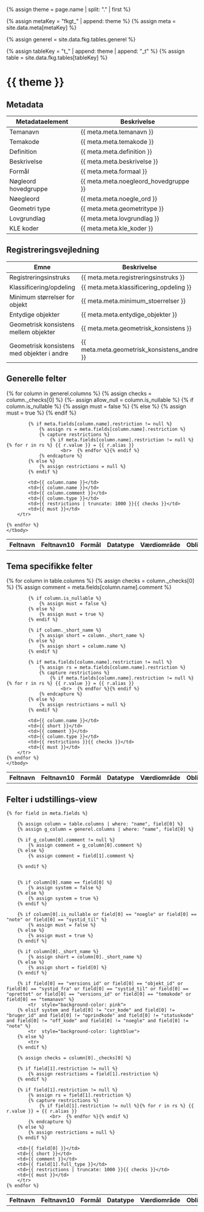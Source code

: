 ---
---

{% assign theme = page.name | split: "." | first %}

<!-- Build your "meta" key dynamically -->
{% assign metaKey = "fkgt_" | append: theme %}
{% assign meta = site.data.meta[metaKey] %}

<!-- "generel" can still be static if that never changes -->
{% assign generel = site.data.fkg.tables.generel %}

<!-- Build your "table" key dynamically, e.g. "t_5612_vinterserviceomraade_t" -->
{% assign tableKey = "t_" | append: theme | append: "_t" %}
{% assign table = site.data.fkg.tables[tableKey] %}

<h1>{{ theme }}</h1>

<h2>Metadata</h2>
<table>
    <thead>
    <tr>
        <th>Metadataelement</th>
        <th>Beskrivelse</th>
    </tr>
    </thead>
    <tbody>
    <tr>
        <td>Temanavn</td>
        <td>{{ meta.meta.temanavn }}</td>
    </tr>
    <tr>
        <td>Temakode</td>
        <td>{{ meta.meta.temakode }}</td>
    </tr>
    <tr>
        <td>Definition</td>
        <td>{{ meta.meta.definition }}</td>
    </tr>
    <tr>
        <td>Beskrivelse</td>
        <td>{{ meta.meta.beskrivelse }}</td>
    </tr>
    <tr>
        <td>Formål</td>
        <td>{{ meta.meta.formaal }}</td>
    </tr>
    <tr>
        <td>Nøgleord hovedgruppe</td>
        <td>{{ meta.meta.noegleord_hovedgruppe }}</td>
    </tr>
    <tr>
        <td>Nøegleord</td>
        <td>{{ meta.meta.noegle_ord }}</td>
    </tr>
    <tr>
        <td>Geometri type</td>
        <td>{{ meta.meta.geometritype }}</td>
    </tr>
    <tr>
        <td>Lovgrundlag</td>
        <td>{{ meta.meta.lovgrundlag }}</td>
    </tr>
    <tr>
        <td>KLE koder</td>
        <td>{{ meta.meta.kle_koder }}</td>
    </tr>
    </tbody>
</table>

<h2>Registreringsvejledning</h2>
<table>
    <thead>
    <tr>
        <th>Emne</th>
        <th>Beskrivelse</th>
    </tr>
    </thead>
    <tbody>
    <tr>
        <td>Registreringsinstruks</td>
        <td>{{ meta.meta.registreringsinstruks }}</td>
    </tr>
    <tr>
        <td>Klassificering/opdeling</td>
        <td>{{ meta.meta.klassificering_opdeling }}</td>
    </tr>
    <tr>
        <td>Minimum størrelser for objekt</td>
        <td>{{ meta.meta.minimum_stoerrelser }}</td>
    </tr>
    <tr>
        <td>Entydige objekter</td>
        <td>{{ meta.meta.entydige_objekter }}</td>
    </tr>
    <tr>
        <td>Geometrisk konsistens mellem objekter</td>
        <td>{{ meta.meta.geometrisk_konsistens }}</td>
    </tr>
    <tr>
        <td>Geometrisk konsistens med objekter i andre</td>
        <td>{{ meta.meta.geometrisk_konsistens_andre }}</td>
    </tr>
    </tbody>
</table>

<h2>Generelle felter</h2>

<table>
    <thead>
    <tr>
        <th>Feltnavn</th>
        <th>Feltnavn10</th>
        <th>Formål</th>
        <th>Datatype</th>
        <th>Værdiområde</th>
        <th>Obligatorisk</th>
    </tr>
    </thead>
    <tbody>
    {% for column in generel.columns %}
        <tr {% if column.name == "versions_id" or column.name == "objekt_id" or column.name == "systid_fra" or column.name == "systid_til" or column.name == "oprettet" %} style="background-color: pink" {% endif %}>
            {% assign checks = column._checks[0] %}
            {%- assign allow_null = column.is_nullable %}
            {% if column.is_nullable %}
                {% assign must = false %}
            {% else %}
                {% assign must = true %}
            {% endif %}

            {% if meta.fields[column.name].restriction != null %}
                {% assign rs = meta.fields[column.name].restriction %}
                {% capture restrictions %}
                    {% if meta.fields[column.name].restriction != null %}{% for r in rs %} {{ r.value }} = {{ r.alias }}
                        <br>  {% endfor %}{% endif %}
                {% endcapture %}
            {% else %}
                {% assign restrictions = null %}
            {% endif %}

            <td>{{ column.name }}</td>
            <td>{{ column.name }}</td>
            <td>{{ column.comment }}</td>
            <td>{{ column.type }}</td>
            <td>{{ restrictions | truncate: 1000 }}{{ checks }}</td>
            <td>{{ must }}</td>
        </tr>

    {% endfor %}
    </tbody>
</table>

<h2>Tema specifikke felter</h2>

<table>
    <thead>
    <tr>
        <th>Feltnavn</th>
        <th>Feltnavn10</th>
        <th style="width: 300px">Formål</th>
        <th>Datatype</th>
        <th>Værdiområde</th>
        <th>Obligatorisk</th>
    </tr>
    </thead>
    <tbody>
    {% for column in table.columns %}
        <tr {% if column.name == "versions_id" %} style="background-color: pink" {% endif %}>
            {% assign checks = column._checks[0] %}
            {% assign comment = meta.fields[column.name].comment %}

            {% if column.is_nullable %}
                {% assign must = false %}
            {% else %}
                {% assign must = true %}
            {% endif %}

            {% if column._short_name %}
                {% assign short = column._short_name %}
            {% else %}
                {% assign short = column.name %}
            {% endif %}

            {% if meta.fields[column.name].restriction != null %}
                {% assign rs = meta.fields[column.name].restriction %}
                {% capture restrictions %}
                    {% if meta.fields[column.name].restriction != null %}{% for r in rs %} {{ r.value }} = {{ r.alias }}
                        <br>  {% endfor %}{% endif %}
                {% endcapture %}
            {% else %}
                {% assign restrictions = null %}
            {% endif %}

            <td>{{ column.name }}</td>
            <td>{{ short }}</td>
            <td>{{ comment }}</td>
            <td>{{ column.type }}</td>
            <td>{{ restrictions }}{{ checks }}</td>
            <td>{{ must }}</td>
        </tr>
    {% endfor %}
    </tbody>
</table>

<h2>Felter i udstillings-view</h2>

<table>
    <tr>
        <th>Feltnavn</th>
        <th>Feltnavn10</th>
        <th style="width: 300px">Formål</th>
        <th>Datatype</th>
        <th>Værdiområde</th>
        <th>Obligatorisk/frit</th>
    </tr>

    {% for field in meta.fields %}

        {% assign column = table.columns | where: "name", field[0] %}
        {% assign g_column = generel.columns | where: "name", field[0] %}
        
        {% if g_column[0].comment != null %}
            {% assign comment = g_column[0].comment %}
        {% else %}
            {% assign comment = field[1].comment %}

        {% endif %}


        {% if column[0].name == field[0] %}
            {% assign system = false %}
        {% else %}
            {% assign system = true %}
        {% endif %}

        {% if column[0].is_nullable or field[0] == "noegle" or field[0] == "note" or field[0] == "systid_til" %}
            {% assign must = false %}
        {% else %}
            {% assign must = true %}
        {% endif %}

        {% if column[0]._short_name %}
            {% assign short = column[0]._short_name %}
        {% else %}
            {% assign short = field[0] %}
        {% endif %}

        {% if field[0] == "versions_id" or field[0] == "objekt_id" or field[0] == "systid_fra" or field[0] == "systid_til" or field[0] == "oprettet" or field[0] == "versions_id" or field[0] == "temakode" or field[0] == "temanavn" %}
            <tr  style="background-color: pink">
        {% elsif system and field[0] != "cvr_kode" and field[0] != "bruger_id" and field[0] != "oprindkode" and field[0] != "statuskode" and field[0] != "off_kode" and field[0] != "noegle" and field[0] != "note" %}
            <tr  style="background-color: lightblue">
        {% else %}
            <tr>
        {% endif %}

        {% assign checks = column[0]._checks[0] %}

        {% if field[1].restriction != null %}
            {% assign restrictions = field[1].restriction %}
        {% endif %}

        {% if field[1].restriction != null %}
            {% assign rs = field[1].restriction %}
            {% capture restrictions %}
                {% if field[1].restriction != null %}{% for r in rs %} {{ r.value }} = {{ r.alias }}
                    <br>  {% endfor %}{% endif %}
            {% endcapture %}
        {% else %}
            {% assign restrictions = null %}
        {% endif %}

        <td>{{ field[0] }}</td>
        <td>{{ short }}</td>
        <td>{{ comment }}</td>
        <td>{{ field[1].full_type }}</td>
        <td>{{ restrictions | truncate: 1000 }}{{ checks }}</td>
        <td>{{ must }}</td>
        </tr>
    {% endfor %}
</table>


